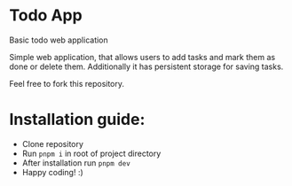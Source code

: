 # Todo App
Basic todo web application

Simple web application, that allows users to add tasks and mark them as done or delete them.
Additionally it has persistent storage for saving tasks.

Feel free to fork this repository.

# Installation guide:
- Clone repository
- Run `pnpm i` in root of project directory
- After installation run `pnpm dev`
- Happy coding! :)
